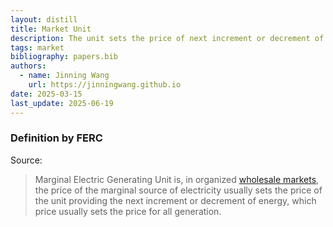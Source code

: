 ```yaml
---
layout: distill
title: Market Unit
description: The unit sets the price of next increment or decrement of energy.
tags: market
bibliography: papers.bib
authors:
  - name: Jinning Wang
    url: https://jinningwang.github.io
date: 2025-03-15
last_update: 2025-06-19
---
```


### Definition by FERC

Source: <d-cite key="ferc2020glossary"></d-cite>

> Marginal Electric Generating Unit is, in organized [wholesale markets](/wiki/wholesale-markets), the price of the marginal source of electricity usually sets the price of the unit providing the next increment or decrement of energy, which price usually sets the price for all generation.

